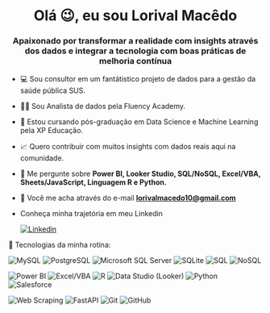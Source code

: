 <h1 align="center">Olá 😉, eu sou Lorival Macêdo</h1>
<h3 align="center">Apaixonado por transformar a realidade com insights através dos dados e integrar a tecnologia com boas práticas de melhoria contínua</h3>

- 💻 Sou consultor em um fantátistico projeto de dados para a gestão da saúde pública SUS.

- 👨‍💻 Sou Analista de dados pela Fluency Academy.

- 🌱 Estou cursando pós-graduação em Data Science e Machine Learning pela XP Educação.

- 📈 Quero contribuir com muitos insights com dados reais aqui na comunidade.

- 💬 Me pergunte sobre **Power BI, Looker Studio, SQL/NoSQL, Excel/VBA, Sheets/JavaScript, Linguagem R e Python.**

- 📧 Você me acha através do e-mail **lorivalmacedo10@gmail.com**

- Conheça minha trajetória em meu Linkedin

    [![Linkedin](https://img.shields.io/badge/LinkedIn-0077B5?style=for-the-badge&logo=linkedin&logoColor=white)](https://www.linkedin.com/in/lorivalmacedo/)



🤖 Tecnologias da minha rotina:

![MySQL](https://img.shields.io/badge/mysql-4479A1?style=for-the-badge&logo=mysql&logoColor=white)
![PostgreSQL](https://img.shields.io/badge/postgresql-336791?style=for-the-badge&logo=postgresql&logoColor=white)
![Microsoft SQL Server](https://img.shields.io/badge/microsoft_sql_server-CC2927?style=for-the-badge&logo=microsoft-sql-server&logoColor=white)
![SQLite](https://img.shields.io/badge/sqlite-003B57?style=for-the-badge&logo=sqlite&logoColor=white)
![SQL](https://img.shields.io/badge/SQL-CC2927?style=for-the-badge&logo=microsoft-sql-server&logoColor=white)
![NoSQL](https://img.shields.io/badge/NoSQL-03A9F4?style=for-the-badge&logo=mongodb&logoColor=white)

![Power BI](https://img.shields.io/badge/Power%20BI-F2C811?style=for-the-badge&logo=power-bi&logoColor=black)
![Excel/VBA](https://img.shields.io/badge/Excel/VBA-217346?style=for-the-badge&logo=microsoft-excel&logoColor=white)
![R](https://img.shields.io/badge/R-276DC3?style=for-the-badge&logo=r&logoColor=white)
![Data Studio (Looker)](https://img.shields.io/badge/Data%20Studio%20(Looker)-4285F4?style=for-the-badge&logo=google&logoColor=white)
![Python](https://img.shields.io/badge/python-3670A0?style=for-the-badge&logo=python&logoColor=ffdd54)
![Salesforce](https://img.shields.io/badge/Salesforce-00A1E0?style=for-the-badge&logo=salesforce&logoColor=white)

![Web Scraping](https://img.shields.io/badge/Web%20Scraping-5A29E4?style=for-the-badge&logo=webflow&logoColor=white)
![FastAPI](https://img.shields.io/badge/FastAPI-009688?style=for-the-badge&logo=fastapi&logoColor=white)
![Git](https://img.shields.io/badge/Git-F05032?style=for-the-badge&logo=git&logoColor=white)
![GitHub](https://img.shields.io/badge/GitHub-181717?style=for-the-badge&logo=github&logoColor=white)
